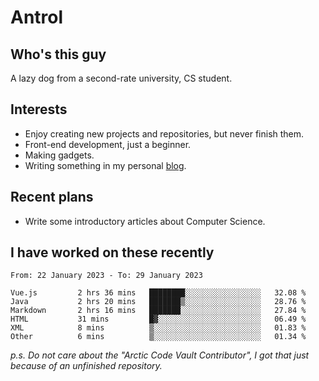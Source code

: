 # Antrol

## Who's this guy

A lazy dog from a second-rate university, CS student.

## Interests

* Enjoy creating new projects and repositories, but never finish them.
* Front-end development, just a beginner.
* Making gadgets.
* Writing something in my personal [blog](https://blog.antrol.xyz/).

## Recent plans

* Write some introductory articles about Computer Science.

<!--
* Try to develop a website for [Anime4KCPP](https://github.com/TianZerL/Anime4KCPP).
* Develop a Markdown renderer which user can customize its css, of course it is GUI-based.~~(If I could finish  it before getting bored)~~
* Work with my [teammates](https://github.com/SWJTU-Lazy-Dogs).
* Find something interests me, as a hobby after finishing my ~~boring~~ homework.
-->

## I have worked on these recently

<!--START_SECTION:waka-->

```text
From: 22 January 2023 - To: 29 January 2023

Vue.js         2 hrs 36 mins   ████████░░░░░░░░░░░░░░░░░   32.08 %
Java           2 hrs 20 mins   ███████▒░░░░░░░░░░░░░░░░░   28.76 %
Markdown       2 hrs 16 mins   ███████░░░░░░░░░░░░░░░░░░   27.84 %
HTML           31 mins         █▓░░░░░░░░░░░░░░░░░░░░░░░   06.49 %
XML            8 mins          ▒░░░░░░░░░░░░░░░░░░░░░░░░   01.83 %
Other          6 mins          ▒░░░░░░░░░░░░░░░░░░░░░░░░   01.34 %
```

<!--END_SECTION:waka-->

*p.s.  Do not care about the "Arctic Code Vault Contributor", I got that just because of an unfinished repository.*

<!--
**qzmlgfj/qzmlgfj** is a ✨ _special_ ✨ repository because its `README.md` (this file) appears on your GitHub profile.

Here are some ideas to get you started:

- 🔭 I’m currently working on ...
- 🌱 I’m currently learning ...
- 👯 I’m looking to collaborate on ...
- 🤔 I’m looking for help with ...
- 💬 Ask me about ...
- 📫 How to reach me: ...
- 😄 Pronouns: ...
- ⚡ Fun fact: ...
-->
